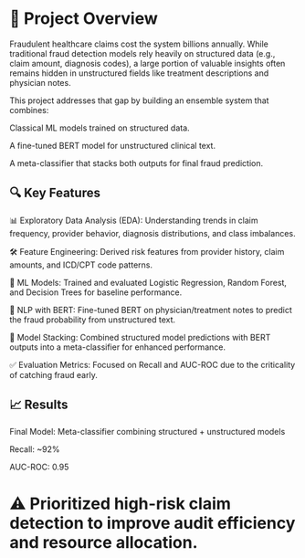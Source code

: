 # 🚀 Project Overview
Fraudulent healthcare claims cost the system billions annually. While traditional fraud detection models rely heavily on structured data (e.g., claim amount, diagnosis codes), a large portion of valuable insights often remains hidden in unstructured fields like treatment descriptions and physician notes.

This project addresses that gap by building an ensemble system that combines:

Classical ML models trained on structured data.

A fine-tuned BERT model for unstructured clinical text.

A meta-classifier that stacks both outputs for final fraud prediction.

## 🔍 Key Features
📊 Exploratory Data Analysis (EDA): Understanding trends in claim frequency, provider behavior, diagnosis distributions, and class imbalances.

🛠️ Feature Engineering: Derived risk features from provider history, claim amounts, and ICD/CPT code patterns.

🤖 ML Models: Trained and evaluated Logistic Regression, Random Forest, and Decision Trees for baseline performance.

💬 NLP with BERT: Fine-tuned BERT on physician/treatment notes to predict the fraud probability from unstructured text.

🔗 Model Stacking: Combined structured model predictions with BERT outputs into a meta-classifier for enhanced performance.

✅ Evaluation Metrics: Focused on Recall and AUC-ROC due to the criticality of catching fraud early.

## 📈 Results
Final Model: Meta-classifier combining structured + unstructured models

Recall: ~92%

AUC-ROC: 0.95

# ⚠️ Prioritized high-risk claim detection to improve audit efficiency and resource allocation.

